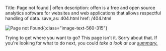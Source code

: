 Title: Page not found | offen
description: offen is a free and open source analytics software for websites and web applications that allows respectful handling of data.
save_as: 404.html
href: /404.html


![Page not Found](/theme/images/content-404.webp){:class="image-text-560-315"}

Trying to get where you want to go? This page isn't it. Sorry about that. If you're looking for what to do next, you could *take a look at our [summary.](/index/)*
